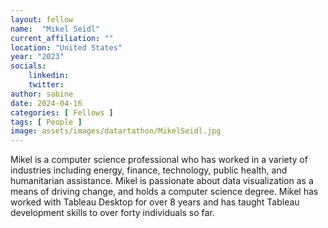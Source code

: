 ```yaml
---
layout: fellow
name:  "Mikel Seidl"
current_affiliation: ""
location: "United States"
year: "2023"
socials:
    linkedin: 
    twitter: 
author: sabine
date: 2024-04-16
categories: [ Fellows ]
tags: [ People ]
image: assets/images/datartathon/MikelSeidl.jpg
---
```


Mikel is a computer science professional who has worked in a variety of industries including energy, finance, technology, public health, and humanitarian assistance.  Mikel is passionate about data visualization as a means of driving change, and holds a computer science degree.  Mikel has worked with Tableau Desktop for over 8 years and has taught Tableau development skills to over forty individuals so far.
